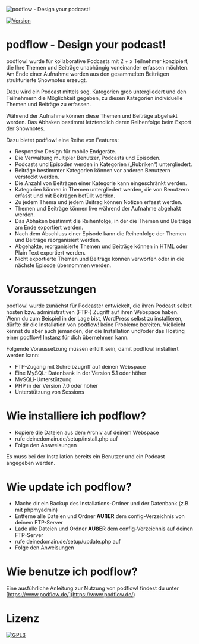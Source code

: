 ![podflow - Design your podcast!](https://podflow.de/wp-content/uploads/Banner_&_Logo/podflow_Logo_v2c-e1534852020681.png)

[![Version](https://img.shields.io/badge/release-1.2.0-blue.svg)](https://podflow.de)

# podflow - Design your podcast!

podflow! wurde für kollaborative Podcasts mit 2 + x Teilnehmer konzipiert, die Ihre Themen und Beiträge unabhängig voneinander erfassen möchten. Am Ende einer Aufnahme werden aus den gesammelten Beiträgen strukturierte Shownotes erzeugt.

Dazu wird ein Podcast mittels sog. Kategorien grob untergliedert und den Teilnehmern die Möglichkeit gegeben, zu diesen Kategorien individuelle Themen und Beiträge zu erfassen.

Während der Aufnahme können diese Themen und Beiträge abgehakt werden. Das Abhaken bestimmt letztendlich deren Reihenfolge beim Export der Shownotes.

Dazu bietet podflow! eine Reihe von Features:

- Responsive Design für mobile Endgeräte.
- Die Verwaltung multipler Benutzer, Podcasts und Episoden.
- Podcasts und Episoden werden in Kategorien („Rubriken“) untergliedert.
- Beiträge bestimmter Kategorien können vor anderen Benutzern versteckt werden.
- Die Anzahl von Beiträgen einer Kategorie kann eingeschränkt werden.
- Kategorien können in Themen untergliedert werden, die von Benutzern erfasst und mit Beiträgen befüllt werden.
- Zu jedem Thema und jedem Beitrag können Notizen erfasst werden.
- Themen und Beiträge können live während der Aufnahme abgehakt werden.
- Das Abhaken bestimmt die Reihenfolge, in der die Themen und Beiträge am Ende exportiert werden.
- Nach dem Abschluss einer Episode kann die Reihenfolge der Themen und Beiträge reorganisiert werden.
- Abgehakte, reorganisierte Themen und Beiträge können in HTML oder Plain Text exportiert werden.
- Nicht exportierte Themen und Beiträge können verworfen oder in die nächste Episode übernommen werden. 

# Voraussetzungen

podflow! wurde zunächst für Podcaster entwickelt, die ihren Podcast selbst hosten bzw. administrativen (FTP-) Zugriff auf ihren Webspace haben. Wenn du zum Beispiel in der Lage bist, WordPress selbst zu installieren, dürfte dir die Installation von podflow! keine Probleme bereiten. Vielleicht kennst du aber auch jemanden, der die Installation und/oder das Hosting einer podflow! Instanz für dich übernehmen kann.

Folgende Voraussetzung müssen erfüllt sein, damit podflow!  installiert werden kann:

- FTP-Zugang mit Schreibzugriff auf deinen Webspace
- Eine MySQL- Datenbank in der Version 5.1 oder höher
- MySQLi-Unterstützung 
- PHP in der Version 7.0 oder höher
- Unterstützung von Sessions 

# Wie installiere ich podflow?

- Kopiere die Dateien aus dem Archiv auf deinem Webspace
- rufe deinedomain.de/setup/install.php auf
- Folge den Answeisungen

Es muss bei der Installation bereits ein Benutzer und ein Podcast angegeben werden.

# Wie update ich podflow?

- Mache dir ein Backup des Installations-Ordner und der Datenbank (z.B. mit phpmyadmin)
- Entferne alle Dateien und Ordner **AUßER** dem config-Verzeichnis von deinem FTP-Server
- Lade alle Dateien und Ordner **AUßER** dem config-Verzeichnis auf deinen FTP-Server
- rufe deinedomain.de/setup/update.php auf
- Folge den Anweisungen

# Wie benutze ich podflow?

Eine ausführliche Anleitung zur Nutzung von podflow! findest du unter [https://www.podflow.de/](https://www.podflow.de/)

# Lizenz

[![GPL3](https://img.shields.io/badge/licence-GPL3-green.svg)](https://www.gnu.org/licenses/gpl-3.0.de.html)
